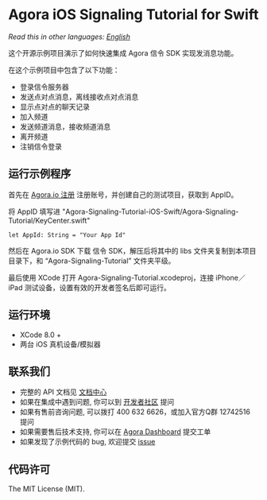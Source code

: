 # Agora iOS Signaling Tutorial for Swift

*Read this in other languages: [English](README.md)*

这个开源示例项目演示了如何快速集成 Agora 信令 SDK 实现发消息功能。

在这个示例项目中包含了以下功能：

- 登录信令服务器
- 发送点对点消息，离线接收点对点消息
- 显示点对点的聊天记录
- 加入频道
- 发送频道消息，接收频道消息
- 离开频道
- 注销信令登录

## 运行示例程序
首先在 [Agora.io 注册](https://dashboard.agora.io/cn/signup/) 注册账号，并创建自己的测试项目，获取到 AppID。

将 AppID 填写进 "Agora-Signaling-Tutorial-iOS-Swift/Agora-Signaling-Tutorial/KeyCenter.swift"

```
let AppId: String = "Your App Id"
```

然后在 Agora.io SDK 下载 信令 SDK，解压后将其中的 libs 文件夹复制到本项目目录下，和 “Agora-Signaling-Tutorial” 文件夹平级。

最后使用 XCode 打开 Agora-Signaling-Tutorial.xcodeproj，连接 iPhone／iPad 测试设备，设置有效的开发者签名后即可运行。

## 运行环境
* XCode 8.0 +
* 两台 iOS 真机设备/模拟器

## 联系我们
- 完整的 API 文档见 [文档中心](https://docs.agora.io/cn/)
- 如果在集成中遇到问题, 你可以到 [开发者社区](https://dev.agora.io/cn/) 提问
- 如果有售前咨询问题, 可以拨打 400 632 6626，或加入官方Q群 12742516 提问
- 如果需要售后技术支持, 你可以在 [Agora Dashboard](https://dashboard.agora.io) 提交工单
- 如果发现了示例代码的 bug, 欢迎提交 [issue](https://github.com/AgoraIO/Signaling/issues)

## 代码许可
The MIT License (MIT).

